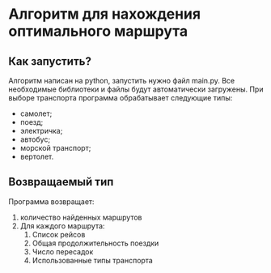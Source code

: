 # Алгоритм для нахождения оптимального маршрута

## Как запустить?

Алгоритм написан на python, запустить нужно файл main.py.
Все необходимые библиотеки и файлы будут автоматически загружены. 
При выборе транспорта программа обрабатывает следующие типы:

* самолет;
* поезд;
* электричка;
* автобус;
* морской транспорт;
* вертолет.

## Возвращаемый тип

Программа возвращает:
1. количество найденных маршрутов
2. Для каждого маршрута:
   1. Список рейсов
   2. Общая продолжительность поездки
   3. Число пересадок
   4. Использованные типы транспорта
